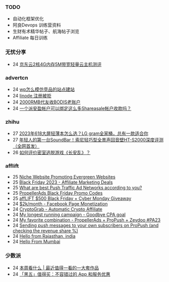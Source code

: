 ### TODO
-  自动化框架优化
-  阿良Devops 训练营资料
-  生财有术精华帖子、航海帖子浏览
-  Affiliate 每日训练

### 无忧分享
<!-- ruyo:START -->
-  24 [京东云2核4G内存5M带宽轻量云主机测评](https://51.ruyo.net/18543.html)<!-- ruyo:END -->

### advertcn
<!-- advertcn:START -->
-  24 [wp怎么模仿竞品的站点建站](https://www.advertcn.com/forum.php?mod=viewthread&tid=113065)
-  24 [linode 注册被拒](https://www.advertcn.com/forum.php?mod=viewthread&tid=113063)
-  24 [2000RMB代友收BODIS老账户](https://www.advertcn.com/forum.php?mod=viewthread&tid=113060)
-  24 [一个派安盈帐户可以绑定这么多Shareasale帐户收款吗？](https://www.advertcn.com/forum.php?mod=viewthread&tid=113057)<!-- advertcn:END -->

### zhihu
<!-- zhihu:START -->
-  27 [2023年618大屏轻薄本怎么选？LG gram全家桶，总有一款适合你](http://zhuanlan.zhihu.com/p/632641888?utm_campaign=rss&utm_medium=rss&utm_source=rss&utm_content=title)
-  27 [年轻人的第一台SoundBar！索尼轻巧型全景声回音壁HT-S2000深度评测（全网首发）](http://zhuanlan.zhihu.com/p/630990296?utm_campaign=rss&utm_medium=rss&utm_source=rss&utm_content=title)
-  26 [如何评价密室逃脱游戏《长安乱》？](http://www.zhihu.com/question/563950552/answer/3045961312?utm_campaign=rss&utm_medium=rss&utm_source=rss&utm_content=title)<!-- zhihu:END -->

### afflift
<!-- afflift:START -->
-  25 [Niche Website Promoting Evergreen Websites](https://afflift.com/f/threads/niche-website-promoting-evergreen-websites.11872/)
-  25 [Black Friday 2023 - Affiliate Marketing Deals](https://afflift.com/f/threads/black-friday-2023-affiliate-marketing-deals.12085/)
-  25 [What are best Push Traffic Ad Networks according to you?](https://afflift.com/f/threads/what-are-best-push-traffic-ad-networks-according-to-you.11953/)
-  25 [PropellerAds Black Friday Promo Codes](https://afflift.com/f/threads/propellerads-black-friday-promo-codes.12101/)
-  25 [affLIFT $500 Black Friday + Cyber Monday Giveaway](https://afflift.com/f/threads/afflift-500-black-friday-cyber-monday-giveaway.12105/)
-  24 [$2k/month - Facebook Page Monetization](https://afflift.com/f/threads/2k-month-facebook-page-monetization.10637/)
-  24 [CryptoGrab - Automatic Crypto Affiliate](https://afflift.com/f/threads/cryptograb-automatic-crypto-affiliate.11746/)
-  24 [My longest running campaign - Goodbye CPA goal](https://afflift.com/f/threads/my-longest-running-campaign-goodbye-cpa-goal.11839/)
-  24 [My favorite combination - PropellerAds + ProPush + Zeydoo #PA23](https://afflift.com/f/threads/my-favorite-combination-propellerads-propush-zeydoo-pa23.11586/)
-  24 [Sending push messages to your own subscribers on ProPush &lpar;and checking the revenue share %&rpar;](https://afflift.com/f/threads/sending-push-messages-to-your-own-subscribers-on-propush-and-checking-the-revenue-share.10040/)
-  24 [Hello from Rajasthan, india](https://afflift.com/f/threads/hello-from-rajasthan-india.12108/)
-  24 [Hello From Mumbai](https://afflift.com/f/threads/hello-from-mumbai.12106/)<!-- afflift:END -->

### 少数派
<!-- sspai:START -->
-  24 [本周看什么 | 最近值得一看的一大套作品](https://sspai.com/post/84612)
-  24 [「黑五」值得买：不容错过的 App 和服务优惠](https://sspai.com/post/84611)<!-- sspai:END -->
